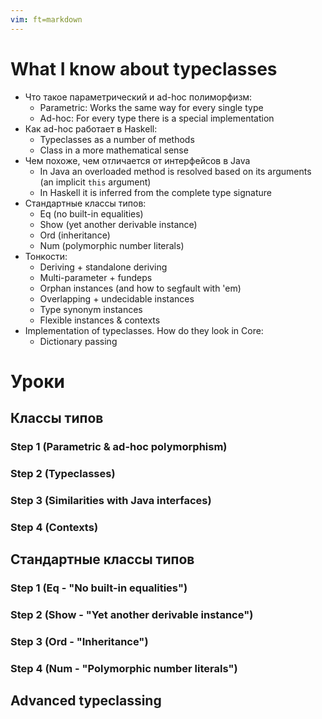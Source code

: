 ```yaml
---
vim: ft=markdown
---
```


What I know about typeclasses
=============================

* Что такое параметрический и ad-hoc полиморфизм:
    - Parametric: Works the same way for every single type
    - Ad-hoc: For every type there is a special implementation
* Как ad-hoc работает в Haskell:
    - Typeclasses as a number of methods
    - Class in a more mathematical sense
* Чем похоже, чем отличается от интерфейсов в Java
    - In Java an overloaded method is resolved based on its arguments
      (an implicit `this` argument)
    - In Haskell it is inferred from the complete type signature
* Стандартные классы типов:
    - Eq (no built-in equalities)
    - Show (yet another derivable instance)
    - Ord (inheritance)
    - Num (polymorphic number literals)
* Тонкости:
    - Deriving + standalone deriving
    - Multi-parameter + fundeps
    - Orphan instances (and how to segfault with 'em)
    - Overlapping + undecidable instances
    - Type synonym instances
    - Flexible instances & contexts
* Implementation of typeclasses. How do they look in Core:
    - Dictionary passing

Уроки
=====

Классы типов
------------

### Step 1 (Parametric & ad-hoc polymorphism)

### Step 2 (Typeclasses)

### Step 3 (Similarities with Java interfaces)

### Step 4 (Contexts)

Стандартные классы типов
------------------------

### Step 1 (Eq - "No built-in equalities")

### Step 2 (Show - "Yet another derivable instance")

### Step 3 (Ord - "Inheritance")

### Step 4 (Num - "Polymorphic number literals")

Advanced typeclassing
---------------------
